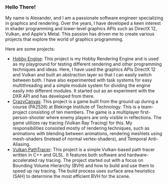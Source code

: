 ### Hello There!
My name is Alexander, and I am a passionate software engineer specializing in graphics and rendering. Over the years, I have developed a keen interest in shader programming and lower-level graphics APIs such as DirectX 12, Vulkan, and Apple's Metal. This passion has driven me to create various projects that explore the world of graphics programming.

Here are some projects:
* [Hobby Engine](https://github.com/Mumsfilibaba/DXR-Project/tree/development): This project is my Hobby Rendering Engine and is used as my playground for testing different rendering and other programming techniques and ideas. Here, I have used the graphics APIs DirectX 12 and Vulkan and built an abstraction layer so that I can easily switch between both. I have also experimented with task systems for easy multithreading and a simple module system for dividing
the engine easily into different modules. It started out as an experiment with the DXR API and has developed from there. 
* [CrazyCanvas](https://github.com/IbexOmega/CrazyCanvas): This project is a game built from the ground up during a course (PA2526) at Blekinge Institute of Technology. This is a team-project consisting of ten members. The game is a multiplayer first-person-shooter where enemy players are only visible in reflections. The game utilizes ray tracing (Vulkan Ray Tracing) for this. My responsibilities consisted mostly of rendering techniques, such as animations with blending between animations, rendering meshlets using mesh-shaders (Instead of normal vertex-shaders), and Temporal Anti-Aliasing.
* [Vulkan PathTracer](https://github.com/Mumsfilibaba/Vulkan-Project/tree/Path-Tracer): This project is a simple Vulkan-based path tracer written in C++ and GLSL. It features both software and hardware-accelerated ray tracing. The project started out with a focus on Bounding Volume Hierarchy (BVH) and how to build and use them to speed up ray tracing. The build process uses surface area heuristics (SAH) to determine the most efficient BVH for the scene.
